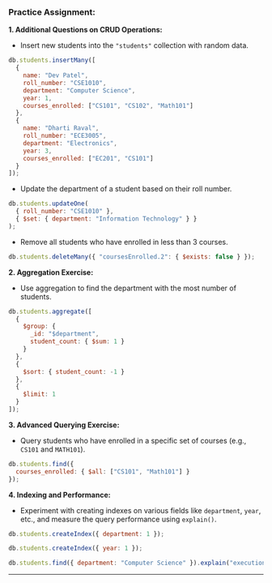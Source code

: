 

### **Practice Assignment:**

**1. Additional Questions on CRUD Operations:**

- Insert new students into the `"students"` collection with random data.
```js
db.students.insertMany([
  {
    name: "Dev Patel",
    roll_number: "CSE1010",
    department: "Computer Science",
    year: 1,
    courses_enrolled: ["CS101", "CS102", "Math101"]
  },
  {
    name: "Dharti Raval",
    roll_number: "ECE3005",
    department: "Electronics",
    year: 3,
    courses_enrolled: ["EC201", "CS101"]
  }
]);
```
- Update the department of a student based on their roll number.
```js
db.students.updateOne(
  { roll_number: "CSE1010" },
  { $set: { department: "Information Technology" } }
);
```
- Remove all students who have enrolled in less than 3 courses.
```js
db.students.deleteMany({ "coursesEnrolled.2": { $exists: false } });
```

**2. Aggregation Exercise:**

- Use aggregation to find the department with the most number of students.
```js
db.students.aggregate([
  {
    $group: {
      _id: "$department",
      student_count: { $sum: 1 }
    }
  },
  {
    $sort: { student_count: -1 }
  },
  {
    $limit: 1
  }
]);
```
**3. Advanced Querying Exercise:**

- Query students who have enrolled in a specific set of courses (e.g., `CS101` and `MATH101`).

```js
db.students.find({
  courses_enrolled: { $all: ["CS101", "Math101"] }
});
```

**4. Indexing and Performance:**

- Experiment with creating indexes on various fields like `department`, `year`, etc., and measure the query performance using `explain()`.
```js
db.students.createIndex({ department: 1 });

db.students.createIndex({ year: 1 });

db.students.find({ department: "Computer Science" }).explain("executionStats");
```
---